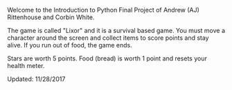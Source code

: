 Welcome to the Introduction to Python Final Project of Andrew (AJ) Rittenhouse and Corbin White.

The game is called "Lixor" and it is a survival based game. You must move a character around the screen and collect items to score points and stay alive. If you run out of food, the game ends.

Stars are worth 5 points.
Food (bread) is worth 1 point and resets your health meter.

Updated: 11/28/2017
